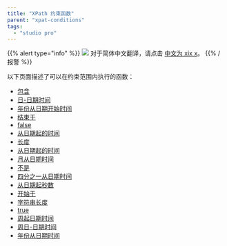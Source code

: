 ```yaml
---
title: "XPath 约束函数"
parent: "xpat-conditions"
tags:
  - "studio pro"
---
```


{{% alert type="info" %}}
<img src="attachments/chinese-translation/china.png" style="display: inline-block; margin: 0" /> 对于简体中文翻译，请点击 [中文为 xix x](https://cdn.mendix.tencent-cloud.com/documentation/refguide8/xpath-constraint-functions.pdf)。
{{% /报警 %}}

以下页面描述了可以在约束范围内执行的函数：

* [包含](xpath-contains)
* [日-日期时间](xpath-day-from-datetime)
* [年份从日期开始时间](xpath-day-of-year-from-datetime)
* [结束于](xpath-ends-with)
* [false](xpath-false)
* [从日期起的时间](xpath-hours-from-datetime)
* [长度](xpath-length)
* [从日期起的时间](xpath-minutes-from-datetime)
* [月从日期时间](xpath-month-from-datetime)
* [不是](xpath-not)
* [四分之一从日期时间](xpath-quarter-from-datetime)
* [从日期起秒数](xpath-seconds-from-datetime)
* [开始于](xpath-starts-with)
* [字符串长度](xpath-string-length)
* [true](xpath-true)
* [周起日期时间](xpath-week-from-datetime)
* [周日-日期时间](xpath-weekday-from-datetime)
* [年份从日期时间](xpath-year-from-datetime)


